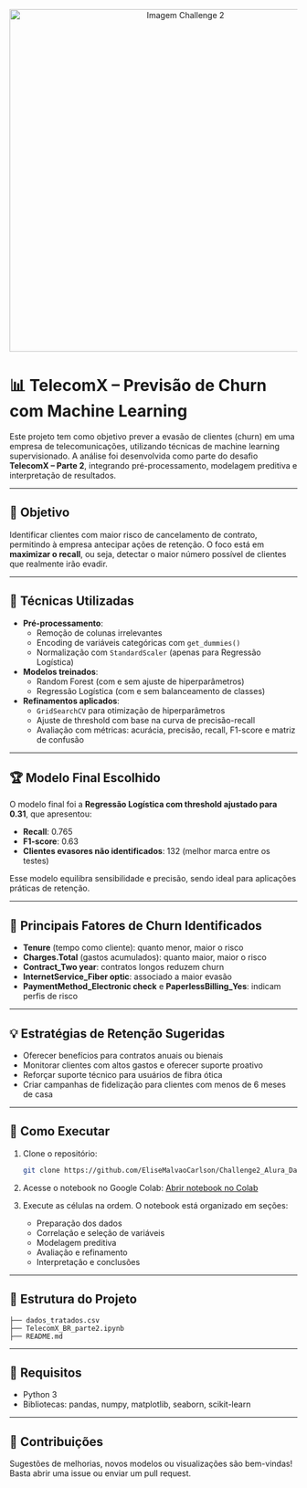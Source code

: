 <p align="center">
  <img src="badge.png" alt="Imagem Challenge 2" width="600"/>
</p>

# 📊 TelecomX – Previsão de Churn com Machine Learning

Este projeto tem como objetivo prever a evasão de clientes (churn) em uma empresa de telecomunicações, utilizando técnicas de machine learning supervisionado. A análise foi desenvolvida como parte do desafio **TelecomX – Parte 2**, integrando pré-processamento, modelagem preditiva e interpretação de resultados.

---

## 🎯 Objetivo

Identificar clientes com maior risco de cancelamento de contrato, permitindo à empresa antecipar ações de retenção. O foco está em **maximizar o recall**, ou seja, detectar o maior número possível de clientes que realmente irão evadir.

---

## 🧠 Técnicas Utilizadas

- **Pré-processamento**:
  - Remoção de colunas irrelevantes
  - Encoding de variáveis categóricas com `get_dummies()`
  - Normalização com `StandardScaler` (apenas para Regressão Logística)
- **Modelos treinados**:
  - Random Forest (com e sem ajuste de hiperparâmetros)
  - Regressão Logística (com e sem balanceamento de classes)
- **Refinamentos aplicados**:
  - `GridSearchCV` para otimização de hiperparâmetros
  - Ajuste de threshold com base na curva de precisão-recall
  - Avaliação com métricas: acurácia, precisão, recall, F1-score e matriz de confusão

---

## 🏆 Modelo Final Escolhido

O modelo final foi a **Regressão Logística com threshold ajustado para 0.31**, que apresentou:

- **Recall**: 0.765
- **F1-score**: 0.63
- **Clientes evasores não identificados**: 132 (melhor marca entre os testes)

Esse modelo equilibra sensibilidade e precisão, sendo ideal para aplicações práticas de retenção.

---

## 📌 Principais Fatores de Churn Identificados

- **Tenure** (tempo como cliente): quanto menor, maior o risco
- **Charges.Total** (gastos acumulados): quanto maior, maior o risco
- **Contract_Two year**: contratos longos reduzem churn
- **InternetService_Fiber optic**: associado a maior evasão
- **PaymentMethod_Electronic check** e **PaperlessBilling_Yes**: indicam perfis de risco

---

## 💡 Estratégias de Retenção Sugeridas

- Oferecer benefícios para contratos anuais ou bienais
- Monitorar clientes com altos gastos e oferecer suporte proativo
- Reforçar suporte técnico para usuários de fibra ótica
- Criar campanhas de fidelização para clientes com menos de 6 meses de casa

---

## 🚀 Como Executar

1. Clone o repositório:
   ```bash
   git clone https://github.com/EliseMalvaoCarlson/Challenge2_Alura_Data_Science_TeleconX_Parte2.git
   ```

2. Acesse o notebook no Google Colab:
   [Abrir notebook no Colab](https://colab.research.google.com/drive/1jQtRH_E7RcL1uFJ8OnDthJwHrc9xICns)

3. Execute as células na ordem. O notebook está organizado em seções:
   - Preparação dos dados
   - Correlação e seleção de variáveis
   - Modelagem preditiva
   - Avaliação e refinamento
   - Interpretação e conclusões

---

## 📁 Estrutura do Projeto

```
├── dados_tratados.csv
├── TelecomX_BR_parte2.ipynb
├── README.md
```

---

## 🧪 Requisitos

- Python 3
- Bibliotecas: pandas, numpy, matplotlib, seaborn, scikit-learn

---

## 🙌 Contribuições

Sugestões de melhorias, novos modelos ou visualizações são bem-vindas! Basta abrir uma issue ou enviar um pull request.

